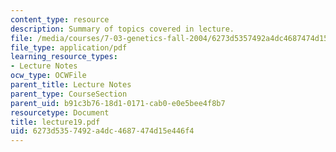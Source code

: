 ```yaml
---
content_type: resource
description: Summary of topics covered in lecture.
file: /media/courses/7-03-genetics-fall-2004/6273d5357492a4dc4687474d15e446f4_lecture19.pdf
file_type: application/pdf
learning_resource_types:
- Lecture Notes
ocw_type: OCWFile
parent_title: Lecture Notes
parent_type: CourseSection
parent_uid: b91c3b76-18d1-0171-cab0-e0e5bee4f8b7
resourcetype: Document
title: lecture19.pdf
uid: 6273d535-7492-a4dc-4687-474d15e446f4
---
```

